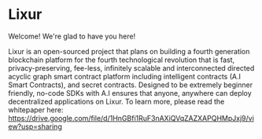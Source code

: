 # Lixur

Welcome! We're glad to have you here!

Lixur is an open-sourced project that plans on building a fourth generation blockchain platform for the fourth technological revolution that is fast, privacy-preserving, fee-less, infinitely scalable and interconnected directed acyclic graph smart contract platform including intelligent contracts (A.I Smart Contracts), and secret contracts. Designed to be extremely beginner friendly, no-code SDKs with A.I ensures that anyone, anywhere can deploy decentralized applications on Lixur.
To learn more, please read the whitepaper here: https://drive.google.com/file/d/1HnGBfi1RuF3nAXiQVqZAZXAPQHMpJxj9/view?usp=sharing
